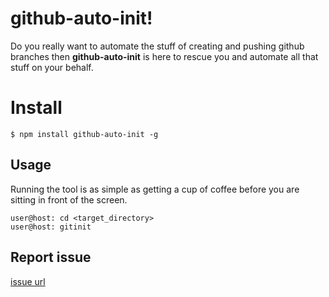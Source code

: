 # github-auto-init!

Do you really want to automate the stuff of creating and pushing github branches then **github-auto-init** is here to rescue you and automate all that stuff on your behalf. 


# Install

    $ npm install github-auto-init -g

## Usage
Running the tool is as simple as getting a cup of coffee before you are sitting in front of the screen. 

    user@host: cd <target_directory>
    user@host: gitinit 

## Report issue

[issue url](https://github.com/nileskh16/git-init/issues)

